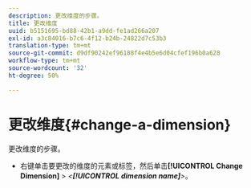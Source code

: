 ```yaml
---
description: 更改维度的步骤。
title: 更改维度
uuid: b5151695-bd88-42b1-a9dd-fe1ad266a207
exl-id: a3c84016-b7c6-4f12-b24b-24822d7c53b3
translation-type: tm+mt
source-git-commit: d9df90242ef96188f4e4b5e6d04cfef196b0a628
workflow-type: tm+mt
source-wordcount: '32'
ht-degree: 50%

---
```


# 更改维度{#change-a-dimension}

更改维度的步骤。

* 右键单击要更改的维度的元素或标签，然后单击&#x200B;**[!UICONTROL Change Dimension]** > *&lt;**[!UICONTROL dimension name]**>*。
